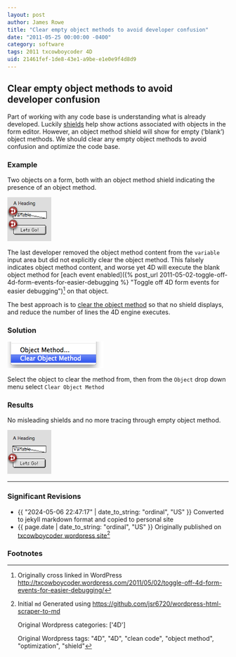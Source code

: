 ```yaml
---
layout: post
author: James Rowe
title: "Clear empty object methods to avoid developer confusion"
date: "2011-05-25 00:00:00 -0400"
category: software
tags: 2011 txcowboycoder 4D
uid: 21461fef-1de8-43e1-a9be-e1e0e9f4d8d9
---
```


## Clear empty object methods to avoid developer confusion

Part of working with any code base is understanding what is already developed. Luckily [shields](http://kb.4d.com/search/assetid=37121) help show actions associated with objects in the form editor. However, an object method shield will show for empty (‘blank’) object methods. We should clear any empty object methods to avoid confusion and optimize the code base.

### Example

Two objects on a form, both with an object method shield indicating the presence of an object method.

<img src="/assets/posts-images/4d-object_methods.png" alt="4D form with objects showing method shields" class=""/>

The last developer removed the object method content from the `variable` input area but did not explicitly clear the object method. This falsely indicates object method content, and worse yet 4D will execute the blank object method for [each event enabled]({% post_url 2011-05-02-toggle-off-4d-form-events-for-easier-debugging %} "Toggle off 4D form events for easier debugging")[^original-link] on that object.

The best approach is to [clear the object method](http://kb.4d.com/search/assetid=33479 "4D Tech Tip - Clear Object Method") so that no shield displays, and reduce the number of lines the 4D engine executes.

### Solution

<img src="/assets/posts-images/4d-object_menu_clear.png" alt="4D Object menu showing Clear Object Method option" class=""/>

Select the object to clear the method from, then from the `Object` drop down menu select `Clear Object Method`

### Results

No misleading shields and no more tracing through empty object method.  

<img src="/assets/posts-images/4d-object_cleared.png" alt="4D form with method shield removed after clearing" class=""/>

---

### Significant Revisions

- {{ "2024-05-06 22:47:17" | date_to_string: "ordinal", "US" }} Converted to jekyll markdown format and copied to personal site
- {{ page.date | date_to_string: "ordinal", "US" }} Originally published on [txcowboycoder wordpress site](https://txcowboycoder.wordpress.com/2011/05/25/clear-empty-object-methods-to-avoid-developer-confusion/)[^draft]

### Footnotes

[^original-link]: Originally cross linked in WordPress <http://txcowboycoder.wordpress.com/2011/05/02/toggle-off-4d-form-events-for-easier-debugging/>

[^draft]: Initial `md` Generated using <https://github.com/jsr6720/wordpress-html-scraper-to-md>

    Original Wordpress categories: ['4D']

    Original Wordpress tags: "4D", "4D", "clean code", "object method", "optimization", "shield"
